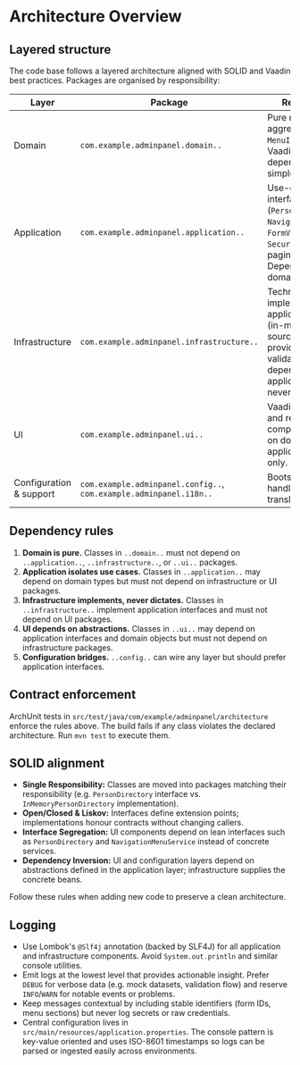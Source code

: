 # Architecture Overview

## Layered structure

The code base follows a layered architecture aligned with SOLID and Vaadin best
practices. Packages are organised by responsibility:

| Layer | Package | Responsibilities |
| --- | --- | --- |
| Domain | `com.example.adminpanel.domain..` | Pure models and aggregates (`Person`, `MenuItem`). Contains no Vaadin UI dependencies beyond simple value objects. |
| Application | `com.example.adminpanel.application..` | Use-case and service interfaces (`PersonDirectory`, `NavigationMenuService`, `FormValidationService`, `SecurityService`, pagination contracts). Depends only on the domain. |
| Infrastructure | `com.example.adminpanel.infrastructure..` | Technical implementations of application services (in-memory data sources, static menu provider, form validation stub). May depend on domain and application layers but never on UI packages. |
| UI | `com.example.adminpanel.ui..` | Vaadin layouts, views and reusable components. Depends on domain types and application interfaces only. |
| Configuration & support | `com.example.adminpanel.config..`, `com.example.adminpanel.i18n..` | Bootstrapping, locale handling and translation provider. |

## Dependency rules

1. **Domain is pure.** Classes in `..domain..` must not depend on `..application..`,
   `..infrastructure..`, or `..ui..` packages.
2. **Application isolates use cases.** Classes in `..application..` may depend on
   domain types but must not depend on infrastructure or UI packages.
3. **Infrastructure implements, never dictates.** Classes in
   `..infrastructure..` implement application interfaces and must not depend on
   UI packages.
4. **UI depends on abstractions.** Classes in `..ui..` may depend on application
   interfaces and domain objects but must not depend on infrastructure packages.
5. **Configuration bridges.** `..config..` can wire any layer but should prefer
   application interfaces.

## Contract enforcement

ArchUnit tests in `src/test/java/com/example/adminpanel/architecture` enforce the
rules above. The build fails if any class violates the declared architecture.
Run `mvn test` to execute them.

## SOLID alignment

* **Single Responsibility:** Classes are moved into packages matching their
  responsibility (e.g. `PersonDirectory` interface vs. `InMemoryPersonDirectory`
  implementation).
* **Open/Closed & Liskov:** Interfaces define extension points; implementations
  honour contracts without changing callers.
* **Interface Segregation:** UI components depend on lean interfaces such as
  `PersonDirectory` and `NavigationMenuService` instead of concrete services.
* **Dependency Inversion:** UI and configuration layers depend on abstractions
  defined in the application layer; infrastructure supplies the concrete beans.

Follow these rules when adding new code to preserve a clean architecture.

## Logging

* Use Lombok's `@Slf4j` annotation (backed by SLF4J) for all application and
  infrastructure components. Avoid `System.out.println` and similar console
  utilities.
* Emit logs at the lowest level that provides actionable insight. Prefer
  `DEBUG` for verbose data (e.g. mock datasets, validation flow) and reserve
  `INFO`/`WARN` for notable events or problems.
* Keep messages contextual by including stable identifiers (form IDs, menu
  sections) but never log secrets or raw credentials.
* Central configuration lives in `src/main/resources/application.properties`.
  The console pattern is key-value oriented and uses ISO-8601 timestamps so
  logs can be parsed or ingested easily across environments.
